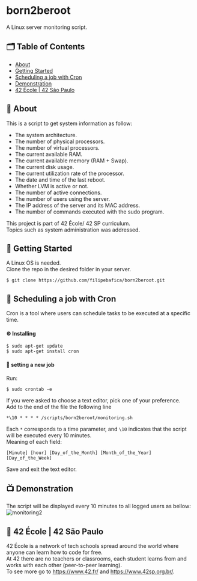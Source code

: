 # born2beroot
A Linux server monitoring script.

## 🗂 Table of Contents
* [About](#-about)
* [Getting Started](#-getting-started)
* [Scheduling a job with Cron](#-scheduling-a-job-with-cron)
* [Demonstration](#-demonstration)
* [42 École | 42 São Paulo](#-42-école--42-são-paulo)

## 🧐 About
This is a script to get system information as follow:
* The system architecture.
* The number of physical processors.
* The number of virtual processors.
* The current available RAM.
* The current available memory (RAM + Swap).
* The current disk usage.
* The current utilization rate of the processor.
* The date and time of the last reboot.
* Whether LVM is active or not.
* The number of active connections.
* The number of users using the server.
* The IP address of the server and its MAC address.
* The number of commands executed with the sudo program.

This project is part of 42 École/ 42 SP curriculum.\
Topics such as system administration was addressed.

## 🏁 Getting Started
A Linux OS is needed.\
Clone the repo in the desired folder in your server.
```
$ git clone https://github.com/filipebafica/born2beroot.git
```

## 📅 Scheduling a job with Cron
Cron is a tool where users can schedule tasks to be executed at a specific time.

#### ⚙️ Installing
```
$ sudo apt-get update
$ sudo apt-get install cron
```

#### 🎈 setting a new job
Run:
```
$ sudo crontab -e
```
If you were asked to choose a text editor, pick one of your preference.\
Add to the end of the file the following line
```
*\10 * * * * /scripts/born2beroot/monitoring.sh
```
Each `*` corresponds to a time parameter, and `\10` indicates that the script will be executed every 10 minutes.\
Meaning of each field:
```
[Minute] [hour] [Day_of_the_Month] [Month_of_the_Year] [Day_of_the_Week]
```
Save and exit the text editor.

## 📺 Demonstration
The script will be displayed every 10 minutes to all logged users as bellow:
![monitoring2](https://user-images.githubusercontent.com/31427890/128940369-5a478208-a1bb-4c1c-9cc6-5e4fcfac9d1a.png)

## 🏫 42 École | 42 São Paulo
42 École is a network of tech schools spread around the world where anyone can learn how to code for free.\
At 42 there are no teachers or classrooms, each student learns from and works with each other (peer-to-peer learning).\
To see more go to https://www.42.fr/ and https://www.42sp.org.br/.
